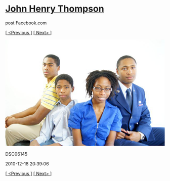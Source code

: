 # [John Henry Thompson](../README.md)
post Facebook.com

[[ <Previous ]](2010-12-18-36.md) [[ Next> ]](2010-12-18-38.md)

[![](../media/2010-12-18/Fam-2010-DSC06145.jpg)](../README.md)

DSC06145

2010-12-18 20:39:06

[[ <Previous ]](2010-12-18-36.md) [[ Next> ]](2010-12-18-38.md)
